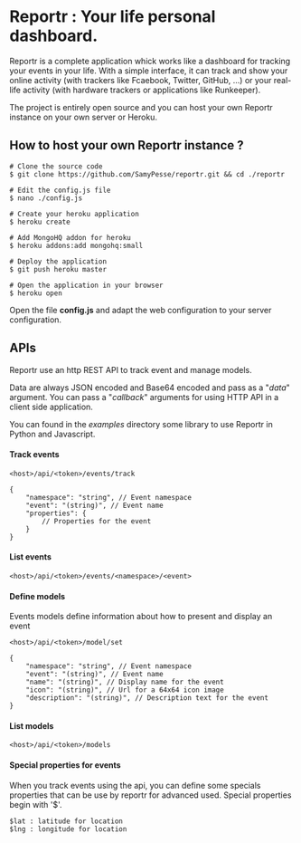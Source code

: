 # Reportr : Your life personal dashboard.

Reportr is a complete application whick works like a dashboard for tracking your events in your life. With a simple interface, it can track and show your online activity (with trackers like Fcaebook, Twitter, GitHub, ...) or your real-life activity (with hardware trackers or applications like Runkeeper).

The project is entirely open source and you can host your own Reportr instance on your own server or Heroku.

## How to host your own Reportr instance ?

```
# Clone the source code
$ git clone https://github.com/SamyPesse/reportr.git && cd ./reportr

# Edit the config.js file
$ nano ./config.js

# Create your heroku application
$ heroku create

# Add MongoHQ addon for heroku
$ heroku addons:add mongohq:small

# Deploy the application
$ git push heroku master

# Open the application in your browser
$ heroku open
```

Open the file **config.js** and adapt the web configuration to your server configuration.

## APIs

Reportr use an http REST API to track event and manage models.

Data are always JSON encoded and Base64 encoded and pass as a "*data*" argument. You can pass a "*callback*" arguments for using HTTP API in a client side application.

You can found in the *examples* directory some library to use Reportr in Python and Javascript.

#### Track events

```
<host>/api/<token>/events/track

{
	"namespace": "string", // Event namespace
	"event": "(string)", // Event name
	"properties": {
		// Properties for the event
	}
}
```

#### List events

```
<host>/api/<token>/events/<namespace>/<event>
```

#### Define models

Events models define information about how to present and display an event

```
<host>/api/<token>/model/set

{
	"namespace": "string", // Event namespace
	"event": "(string)", // Event name
	"name": "(string)", // Display name for the event
	"icon": "(string)", // Url for a 64x64 icon image
	"description": "(string)", // Description text for the event
}
```

#### List models

```
<host>/api/<token>/models
```

#### Special properties for events

When you track events using the api, you can define some specials properties that can be use by reportr for advanced used. Special properties begin with '$'.

```
$lat : latitude for location
$lng : longitude for location
```
